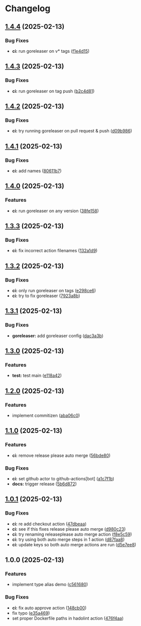 # Changelog

## [1.4.4](https://github.com/alrayyes/generictypealiasesdemo/compare/v1.4.3...v1.4.4) (2025-02-13)


### Bug Fixes

* **ci:** run goreleaser on v* tags ([f1e4d15](https://github.com/alrayyes/generictypealiasesdemo/commit/f1e4d15698fff13fabe0a13fd766184bb5727003))

## [1.4.3](https://github.com/alrayyes/generictypealiasesdemo/compare/v1.4.2...v1.4.3) (2025-02-13)


### Bug Fixes

* **ci:** run goreleaser on tag push ([b2c4d81](https://github.com/alrayyes/generictypealiasesdemo/commit/b2c4d8191dac35c962fb4ef022524f21798b7788))

## [1.4.2](https://github.com/alrayyes/generictypealiasesdemo/compare/v1.4.1...v1.4.2) (2025-02-13)


### Bug Fixes

* **ci:** try running goreleaser on pull request & push ([d09b986](https://github.com/alrayyes/generictypealiasesdemo/commit/d09b986e42a47c396b53cac8cee95e6fa2e35087))

## [1.4.1](https://github.com/alrayyes/generictypealiasesdemo/compare/v1.4.0...v1.4.1) (2025-02-13)


### Bug Fixes

* **ci:** add names ([80611b7](https://github.com/alrayyes/generictypealiasesdemo/commit/80611b782e45a2666af20a1b7455eb9adb0e1484))

## [1.4.0](https://github.com/alrayyes/generictypealiasesdemo/compare/v1.3.3...v1.4.0) (2025-02-13)


### Features

* **ci:** run goreleaser on any version ([38fe158](https://github.com/alrayyes/generictypealiasesdemo/commit/38fe15856870464e0fabf23b66a3bda8797790f0))

## [1.3.3](https://github.com/alrayyes/generictypealiasesdemo/compare/v1.3.2...v1.3.3) (2025-02-13)


### Bug Fixes

* **ci:** fix incorrect action filenames ([132a1d9](https://github.com/alrayyes/generictypealiasesdemo/commit/132a1d91c15adb04cb4f903690e633a7ee4acd80))

## [1.3.2](https://github.com/alrayyes/generictypealiasesdemo/compare/v1.3.1...v1.3.2) (2025-02-13)


### Bug Fixes

* **ci:** only run goreleaser on tags ([e298ce6](https://github.com/alrayyes/generictypealiasesdemo/commit/e298ce6f76df4c0499cd53a9f57881408c678d7e))
* **ci:** try to fix goreleaser ([7923a8b](https://github.com/alrayyes/generictypealiasesdemo/commit/7923a8be21d4f35a37d8ffc08b52b764d64ffb35))

## [1.3.1](https://github.com/alrayyes/generictypealiasesdemo/compare/v1.3.0...v1.3.1) (2025-02-13)


### Bug Fixes

* **goreleaser:** add goreleaser config ([dac3a3b](https://github.com/alrayyes/generictypealiasesdemo/commit/dac3a3bbbb7d9faca6d204c10f088a0658f1f726))

## [1.3.0](https://github.com/alrayyes/generictypealiasesdemo/compare/v1.2.0...v1.3.0) (2025-02-13)


### Features

* **test:** test main ([e118a42](https://github.com/alrayyes/generictypealiasesdemo/commit/e118a425cd8eced0f733f1237cf9625ba6b6533f))

## [1.2.0](https://github.com/alrayyes/generictypealiasesdemo/compare/v1.1.0...v1.2.0) (2025-02-13)


### Features

* implement commitizen ([aba06c0](https://github.com/alrayyes/generictypealiasesdemo/commit/aba06c0f71b8ec5f478ee123146ed3310c8692d6))

## [1.1.0](https://github.com/alrayyes/generictypealiasesdemo/compare/v1.0.1...v1.1.0) (2025-02-13)


### Features

* **ci:** remove release please auto merge ([56bde80](https://github.com/alrayyes/generictypealiasesdemo/commit/56bde80a4ff7915d6801093840538d733c66eb08))


### Bug Fixes

* **ci:** set github actor to github-actions[bot] ([a1c7f1b](https://github.com/alrayyes/generictypealiasesdemo/commit/a1c7f1b9cf8f1f7ef874526ada619784005640e8))
* **docs:** trigger release ([5b6d872](https://github.com/alrayyes/generictypealiasesdemo/commit/5b6d87275e07201de8bb9eb566a0e30adbb33554))

## [1.0.1](https://github.com/alrayyes/generictypealiasesdemo/compare/v1.0.0...v1.0.1) (2025-02-13)


### Bug Fixes

* **ci:** re add checkout action ([47dbeaa](https://github.com/alrayyes/generictypealiasesdemo/commit/47dbeaa23fc62c15ff7858db73b022902f90de3b))
* **ci:** see if this fixes release please auto merge ([d980c23](https://github.com/alrayyes/generictypealiasesdemo/commit/d980c23c31be2982d1217ec4093a37b2ba601d82))
* **ci:** try renaming releaseplease auto merge action ([f8e5c59](https://github.com/alrayyes/generictypealiasesdemo/commit/f8e5c59be9e33618db8fa7880c05502b0358c56c))
* **ci:** try using both auto merge steps in 1 action ([d87faa8](https://github.com/alrayyes/generictypealiasesdemo/commit/d87faa858a3028dd223f7e10a869567784505106))
* **ci:** update keys so both auto merge actions are run ([d5e7ee8](https://github.com/alrayyes/generictypealiasesdemo/commit/d5e7ee8798433f7fe53e6c997470200ba728005a))

## 1.0.0 (2025-02-13)


### Features

* implement type alias demo ([c561680](https://github.com/alrayyes/generictypealiasesdemo/commit/c56168086836601265231ed0ef0fe4092be420c3))


### Bug Fixes

* **ci:** fix auto approve action ([148cb00](https://github.com/alrayyes/generictypealiasesdemo/commit/148cb003898e749fc0c8416b369aac1d5fb9f6f7))
* fix typo ([e35a469](https://github.com/alrayyes/generictypealiasesdemo/commit/e35a4693d86eb5241e381ff12c9eaf62ba8627cb))
* set proper Dockerfile paths in hadolint action ([476f4aa](https://github.com/alrayyes/generictypealiasesdemo/commit/476f4aab26457c4d8e3d4a83f9371d7166adb8b4))
